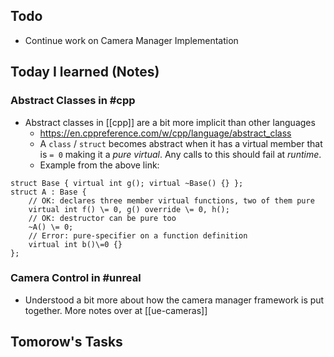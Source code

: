 ---
---

## Todo
- Continue work on Camera Manager Implementation

## Today I learned (Notes)

### Abstract Classes in  #cpp
- Abstract classes in [[cpp]] are a bit more implicit than other languages 
	- https://en.cppreference.com/w/cpp/language/abstract_class
	- A `class` / `struct` becomes abstract when it has a virtual member that is `= 0` making it a _pure virtual_. Any calls to this should fail at _runtime_. 
	- Example from the above link:
```
struct Base { virtual int g(); virtual ~Base() {} };
struct A : Base {
    // OK: declares three member virtual functions, two of them pure
    virtual int f() \= 0, g() override \= 0, h();
    // OK: destructor can be pure too
    ~A() \= 0;
    // Error: pure-specifier on a function definition
    virtual int b()\=0 {}
};
```

### Camera Control in #unreal
- Understood a bit more about how the camera manager framework is put together. More notes over at [[ue-cameras]]


## Tomorow's Tasks